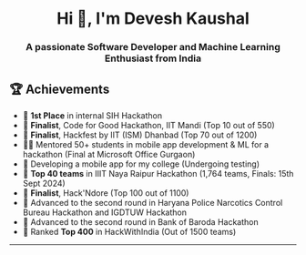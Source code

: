 <h1 align="center">Hi 👋, I'm Devesh Kaushal</h1>
<h3 align="center">A passionate Software Developer and Machine Learning Enthusiast from India</h3>


## 🏆 Achievements

- 🥇 **1st Place** in internal SIH Hackathon
- 🏅 **Finalist**, Code for Good Hackathon, IIT Mandi (Top 10 out of 550)
- 🏅 **Finalist**, Hackfest by IIT (ISM) Dhanbad (Top 70 out of 1200)
- 👨‍🏫 Mentored 50+ students in mobile app development & ML for a hackathon (Final at Microsoft Office Gurgaon)
- 📱 Developing a mobile app for my college (Undergoing testing)
- 🏅 **Top 40 teams** in IIIT Naya Raipur Hackathon (1,764 teams, Finals: 15th Sept 2024)
- 🏅 **Finalist**, Hack'Ndore (Top 100 out of 1100)
- 🔹 Advanced to the second round in Haryana Police Narcotics Control Bureau Hackathon and IGDTUW Hackathon
- 🔹 Advanced to the second round in Bank of Baroda Hackathon
- 🥈 Ranked **Top 400** in HackWithIndia (Out of 1500 teams)

---

<!-- **Devesh-Kaushal/Devesh-Kaushal** is a ✨ _special_ ✨ repository because its `README.md` (this file) appears on your GitHub profile.

Here are some ideas to get you started:

- 🔭 I’m currently working on ...
- 🌱 I’m currently learning ...
- 👯 I’m looking to collaborate on ...
- 🤔 I’m looking for help with ...
- 💬 Ask me about ...
- 📫 How to reach me: ...
- 😄 Pronouns: ...
- ⚡ Fun fact: ... -->

